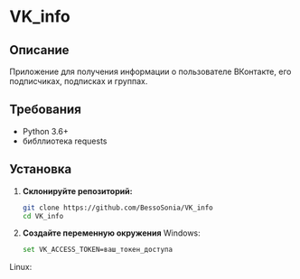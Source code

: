 # VK_info

## Описание

Приложение для получения информации о пользователе ВКонтакте, его подписчиках, подписках и группах.

## Требования

- Python 3.6+
- библлиотека requests

## Установка

1. **Склонируйте репозиторий:**
   ```bash
   git clone https://github.com/BessoSonia/VK_info
   cd VK_info

2. **Создайте переменную окружения**
Windows:
   ```bash
   set VK_ACCESS_TOKEN=ваш_токен_доступа
   ```

Linux:
   ```bash

   ```
